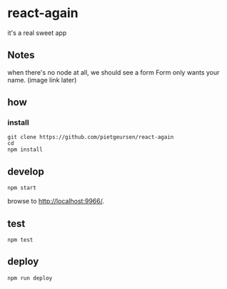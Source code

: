 
# react-again

it's a real sweet app

## Notes

when there's no node at all, we should see a form
Form only wants your name. (image link later)

## how

### install

```
git clone https://github.com/pietgeursen/react-again
cd 
npm install
```

## develop

```
npm start
```

browse to <http://localhost:9966/>.

## test

```
npm test
```

## deploy

```
npm run deploy
```
